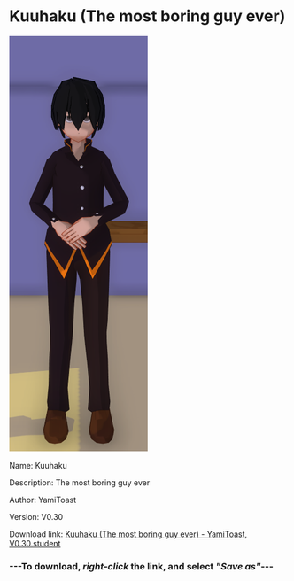 # Kuuhaku (The most boring guy ever)

<img src = "https://raw.githubusercontent.com/Arbiter1223/Daigaku-Gurashi-Custom-Students/master/Students/Files/Kuuhaku%20(The%20most%20boring%20guy%20ever).png">

Name: Kuuhaku

Description: The most boring guy ever

Author: YamiToast

Version: V0.30

Download link: <a href="https://raw.githubusercontent.com/Arbiter1223/Daigaku-Gurashi-Custom-Students/master/Students/Files/Kuuhaku%20(The%20most%20boring%20guy%20ever)%20-%20YamiToast%2C%20V0.30.student">Kuuhaku (The most boring guy ever) - YamiToast, V0.30.student</a>

### ---**To download, _right-click_ the link, and select _"Save as"_**---

